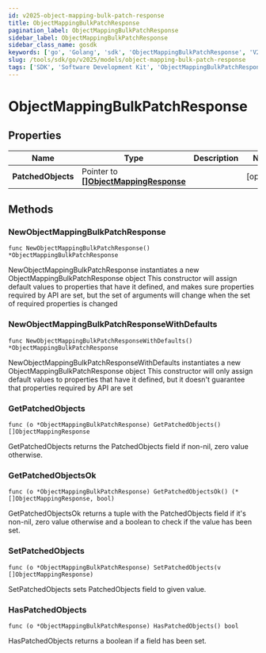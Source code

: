 ```yaml
---
id: v2025-object-mapping-bulk-patch-response
title: ObjectMappingBulkPatchResponse
pagination_label: ObjectMappingBulkPatchResponse
sidebar_label: ObjectMappingBulkPatchResponse
sidebar_class_name: gosdk
keywords: ['go', 'Golang', 'sdk', 'ObjectMappingBulkPatchResponse', 'V2025ObjectMappingBulkPatchResponse'] 
slug: /tools/sdk/go/v2025/models/object-mapping-bulk-patch-response
tags: ['SDK', 'Software Development Kit', 'ObjectMappingBulkPatchResponse', 'V2025ObjectMappingBulkPatchResponse']
---
```


# ObjectMappingBulkPatchResponse

## Properties

Name | Type | Description | Notes
------------ | ------------- | ------------- | -------------
**PatchedObjects** | Pointer to [**[]ObjectMappingResponse**](object-mapping-response) |  | [optional] 

## Methods

### NewObjectMappingBulkPatchResponse

`func NewObjectMappingBulkPatchResponse() *ObjectMappingBulkPatchResponse`

NewObjectMappingBulkPatchResponse instantiates a new ObjectMappingBulkPatchResponse object
This constructor will assign default values to properties that have it defined,
and makes sure properties required by API are set, but the set of arguments
will change when the set of required properties is changed

### NewObjectMappingBulkPatchResponseWithDefaults

`func NewObjectMappingBulkPatchResponseWithDefaults() *ObjectMappingBulkPatchResponse`

NewObjectMappingBulkPatchResponseWithDefaults instantiates a new ObjectMappingBulkPatchResponse object
This constructor will only assign default values to properties that have it defined,
but it doesn't guarantee that properties required by API are set

### GetPatchedObjects

`func (o *ObjectMappingBulkPatchResponse) GetPatchedObjects() []ObjectMappingResponse`

GetPatchedObjects returns the PatchedObjects field if non-nil, zero value otherwise.

### GetPatchedObjectsOk

`func (o *ObjectMappingBulkPatchResponse) GetPatchedObjectsOk() (*[]ObjectMappingResponse, bool)`

GetPatchedObjectsOk returns a tuple with the PatchedObjects field if it's non-nil, zero value otherwise
and a boolean to check if the value has been set.

### SetPatchedObjects

`func (o *ObjectMappingBulkPatchResponse) SetPatchedObjects(v []ObjectMappingResponse)`

SetPatchedObjects sets PatchedObjects field to given value.

### HasPatchedObjects

`func (o *ObjectMappingBulkPatchResponse) HasPatchedObjects() bool`

HasPatchedObjects returns a boolean if a field has been set.


